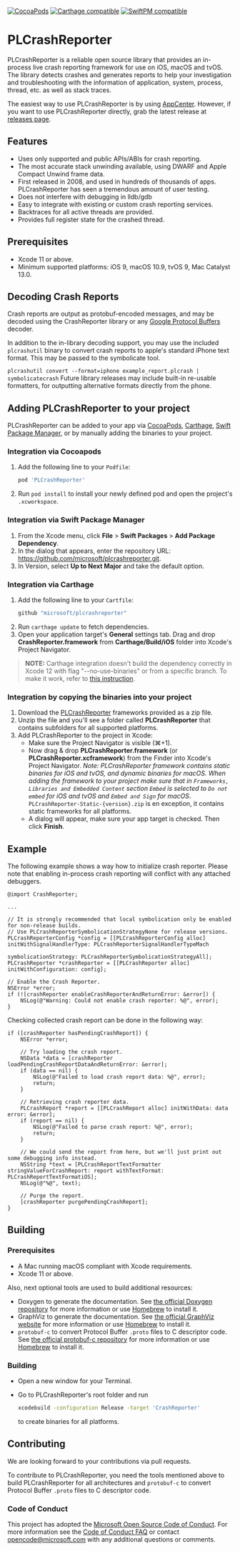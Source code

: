 [![CocoaPods](https://img.shields.io/cocoapods/v/PLCrashReporter.svg)](https://cocoapods.org/pods/PLCrashReporter)
[![Carthage compatible](https://img.shields.io/badge/Carthage-compatible-4BC51D.svg)](https://github.com/Carthage/Carthage)
[![SwiftPM compatible](https://img.shields.io/badge/SwiftPM-compatible-brightgreen.svg)](https://swift.org/package-manager)

# PLCrashReporter

PLCrashReporter is a reliable open source library that provides an in-process live crash reporting framework for use on iOS, macOS and tvOS. The library detects crashes and generates reports to help your investigation and troubleshooting with the information of application, system, process, thread, etc. as well as stack traces.

The easiest way to use PLCrashReporter is by using [AppCenter](https://appcenter.ms). However, if you want to use PLCrashReporter directly, grab the latest release at [releases page](https://github.com/microsoft/plcrashreporter/releases).

## Features

- Uses only supported and public APIs/ABIs for crash reporting.
- The most accurate stack unwinding available, using DWARF and Apple Compact Unwind frame data.
- First released in 2008, and used in hundreds of thousands of apps. PLCrashReporter has seen a tremendous amount of user testing.
- Does not interfere with debugging in lldb/gdb
- Easy to integrate with existing or custom crash reporting services.
- Backtraces for all active threads are provided.
- Provides full register state for the crashed thread.

## Prerequisites

- Xcode 11 or above.
- Minimum supported platforms: iOS 9, macOS 10.9, tvOS 9, Mac Catalyst 13.0.

## Decoding Crash Reports

Crash reports are output as protobuf-encoded messages, and may be decoded using the CrashReporter library or any [Google Protocol Buffers](https://developers.google.com/protocol-buffers/) decoder.

In addition to the in-library decoding support, you may use the included `plcrashutil` binary to convert crash reports to apple's standard iPhone text format. This may be passed to the symbolicate tool.

`plcrashutil convert --format=iphone example_report.plcrash | symbolicatecrash`
Future library releases may include built-in re-usable formatters, for outputting alternative formats directly from the phone.

## Adding PLCrashReporter to your project

PLCrashReporter can be added to your app via [CocoaPods](https://guides.cocoapods.org/using/using-cocoapods.html), [Carthage](https://github.com/Carthage/Carthage#quick-start), [Swift Package Manager](https://developer.apple.com/documentation/xcode/adding_package_dependencies_to_your_app), or by manually adding the binaries to your project.

### Integration via Cocoapods

1. Add the following line to your `Podfile`:
    ```ruby
    pod 'PLCrashReporter'
    ```
1. Run `pod install` to install your newly defined pod and open the project's `.xcworkspace`.

### Integration via Swift Package Manager

1. From the Xcode menu, click **File** > **Swift Packages** > **Add Package Dependency**.
1. In the dialog that appears, enter the repository URL: https://github.com/microsoft/plcrashreporter.git.
1. In Version, select **Up to Next Major** and take the default option.

### Integration via Carthage

1. Add the following line to your `Cartfile`:
    ```ruby
    github "microsoft/plcrashreporter"
    ```
1. Run `carthage update` to fetch dependencies.
1. Open your application target's **General** settings tab. Drag and drop **CrashReporter.framework** from **Carthage/Build/iOS** folder into Xcode's Project Navigator.

> **NOTE:**
> Carthage integration doesn't build the dependency correctly in Xcode 12 with flag "--no-use-binaries" or from a specific branch. To make it work, refer to [this instruction](https://github.com/Carthage/Carthage/blob/master/Documentation/Xcode12Workaround.md).

### Integration by copying the binaries into your project

1. Download the [PLCrashReporter](https://github.com/Microsoft/plcrashreporter/releases) frameworks provided as a zip file.
2. Unzip the file and you'll see a folder called **PLCrashReporter** that contains subfolders for all supported platforms.
3. Add PLCrashReporter to the project in Xcode:
   * Make sure the Project Navigator is visible (⌘+1).
   * Now drag & drop **PLCrashReporter.framework** (or **PLCrashReporter.xcframework**) from the Finder into Xcode's Project Navigator. _Note: PLCrashReporter framework contains static binaries for iOS and tvOS, and dynamic binaries for macOS. When adding the framework to your project make sure that in `Frameworks, Libraries and Embedded Content` section `Embed` is selected to `Do not embed` for iOS and tvOS and `Embed and Sign` for macOS_.    `PLCrashReporter-Static-{version}.zip` is en exception, it contains static frameworks for all platforms.
   * A dialog will appear, make sure your app target is checked. Then click **Finish**.

## Example

The following example shows a way how to initialize crash reporter. Please note that enabling in-process crash reporting will conflict with any attached debuggers.

```objc
@import CrashReporter;

...

// It is strongly recommended that local symbolication only be enabled for non-release builds.
// Use PLCrashReporterSymbolicationStrategyNone for release versions.
PLCrashReporterConfig *config = [[PLCrashReporterConfig alloc] initWithSignalHandlerType: PLCrashReporterSignalHandlerTypeMach
                                                                   symbolicationStrategy: PLCrashReporterSymbolicationStrategyAll];
PLCrashReporter *crashReporter = [[PLCrashReporter alloc] initWithConfiguration: config];

// Enable the Crash Reporter.
NSError *error;
if (![crashReporter enableCrashReporterAndReturnError: &error]) {
    NSLog(@"Warning: Could not enable crash reporter: %@", error);
}
```

Checking collected crash report can be done in the following way:

```objc
if ([crashReporter hasPendingCrashReport]) {
    NSError *error;

    // Try loading the crash report.
    NSData *data = [crashReporter loadPendingCrashReportDataAndReturnError: &error];
    if (data == nil) {
        NSLog(@"Failed to load crash report data: %@", error);
        return;
    }

    // Retrieving crash reporter data.
    PLCrashReport *report = [[PLCrashReport alloc] initWithData: data error: &error];
    if (report == nil) {
        NSLog(@"Failed to parse crash report: %@", error);
        return;
    }

    // We could send the report from here, but we'll just print out some debugging info instead.
    NSString *text = [PLCrashReportTextFormatter stringValueForCrashReport: report withTextFormat: PLCrashReportTextFormatiOS];
    NSLog(@"%@", text);

    // Purge the report.
    [crashReporter purgePendingCrashReport];
}
```

## Building

### Prerequisites

- A Mac running macOS compliant with Xcode requirements.
- Xcode 11 or above.

Also, next optional tools are used to build additional resources:

- Doxygen to generate the documentation. See [the official Doxygen repository](https://github.com/doxygen/doxygen) for more information or use [Homebrew](https://brew.sh) to install it.
- GraphViz to generate the documentation. See [the official GraphViz website](https://www.graphviz.org/download/) for more information or use [Homebrew](https://brew.sh) to install it.
- `protobuf-c` to convert Protocol Buffer `.proto` files to C descriptor code. See [the official protobuf-c repository](https://github.com/protobuf-c/protobuf-c) for more information or use [Homebrew](https://brew.sh) to install it.

### Building

- Open a new window for your Terminal.
- Go to PLCrashReporter's root folder and run

    ```bash
    xcodebuild -configuration Release -target 'CrashReporter'
    ```

    to create binaries for all platforms.

## Contributing

We are looking forward to your contributions via pull requests.

To contribute to PLCrashReporter, you need the tools mentioned above to build PLCrashReporter for all architectures and `protobuf-c` to convert Protocol Buffer `.proto` files to C descriptor code.

### Code of Conduct

This project has adopted the [Microsoft Open Source Code of Conduct](https://opensource.microsoft.com/codeofconduct/). For more information see the [Code of Conduct FAQ](https://opensource.microsoft.com/codeofconduct/faq/) or contact [opencode@microsoft.com](mailto:opencode@microsoft.com) with any additional questions or comments.
